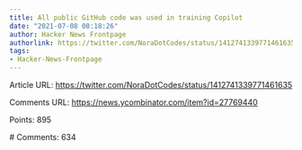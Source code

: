 ```yaml
---
title: All public GitHub code was used in training Copilot
date: "2021-07-08 08:18:26"
author: Hacker News Frontpage
authorlink: https://twitter.com/NoraDotCodes/status/1412741339771461635
tags:
- Hacker-News-Frontpage
---
```


<p>Article URL: <a href="https://twitter.com/NoraDotCodes/status/1412741339771461635">https://twitter.com/NoraDotCodes/status/1412741339771461635</a></p>
<p>Comments URL: <a href="https://news.ycombinator.com/item?id=27769440">https://news.ycombinator.com/item?id=27769440</a></p>
<p>Points: 895</p>
<p># Comments: 634</p>
